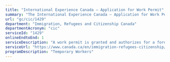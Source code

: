 ```yaml
---
title: "International Experience Canada – Application for Work Permit"
summary: "The International Experience Canada – Application for Work Permit service from Immigration, Refugees and Citizenship Canada is available end-to-end online, according to the GC Service Inventory."
url: "gc/cic/1429"
department: "Immigration, Refugees and Citizenship Canada"
departmentAcronym: "cic"
serviceId: "1429"
onlineEndtoEnd: 1
serviceDescription: "A work permit is granted and authorizes for a foreign national, aged 18-35, to work in Canada for up to 24 months under the International Experience Canada Program. This program is based on Canada’s reciprocal youth mobility arrangements  with 35 partner countries and participating organizations."
serviceUrl: "https://www.canada.ca/en/immigration-refugees-citizenship/services/work-canada/iec.html"
programDescription: "Temporary Workers"
---
```


